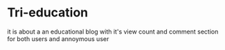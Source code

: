 # Tri-education

it is about a an educational blog 
with it's view count and comment section for both users and annoymous user
